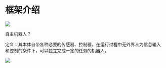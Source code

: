 # 框架介绍



![](https://philfan-pic.oss-cn-beijing.aliyuncs.com/img/20241102203348.png)



自主机器人？

定义：其本体自带各种必要的传感器、控制器，在运行过程中无外界人为信息输入和控制的条件下，可以独立完成一定的任务的机器人。



![](https://philfan-pic.oss-cn-beijing.aliyuncs.com/img/20241102203502.png)

